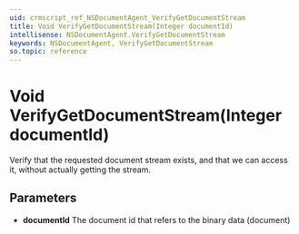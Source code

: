 ```yaml
---
uid: crmscript_ref_NSDocumentAgent_VerifyGetDocumentStream
title: Void VerifyGetDocumentStream(Integer documentId)
intellisense: NSDocumentAgent.VerifyGetDocumentStream
keywords: NSDocumentAgent, VerifyGetDocumentStream
so.topic: reference
---
```


# Void VerifyGetDocumentStream(Integer documentId)

Verify that the requested document stream exists, and that we can access it, without actually getting the stream.

## Parameters

* **documentId** The document id that refers to the binary data (document)
